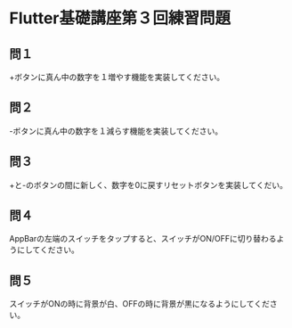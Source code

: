 # Flutter基礎講座第３回練習問題

## 問１
+ボタンに真ん中の数字を１増やす機能を実装してください。

## 問２
-ボタンに真ん中の数字を１減らす機能を実装してください。

## 問３
+と-のボタンの間に新しく、数字を0に戻すリセットボタンを実装してくだい。

## 問４
AppBarの左端のスイッチをタップすると、スイッチがON/OFFに切り替わるようにしてください。

## 問５
スイッチがONの時に背景が白、OFFの時に背景が黒になるようにしてください。
